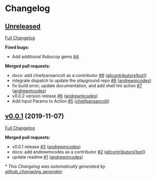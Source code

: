# Changelog

## [Unreleased](https://github.com/andrewmcodes/haml-lint-action/tree/HEAD)

[Full Changelog](https://github.com/andrewmcodes/haml-lint-action/compare/v0.0.1...HEAD)

**Fixed bugs:**

- Add additional Rubocop gems [\#4](https://github.com/andrewmcodes/haml-lint-action/issues/4)

**Merged pull requests:**

- docs: add chiefpansancolt as a contributor [\#9](https://github.com/andrewmcodes/haml-lint-action/pull/9) ([allcontributors[bot]](https://github.com/apps/allcontributors))
- integrate dispatch to update the playground repo [\#8](https://github.com/andrewmcodes/haml-lint-action/pull/8) ([andrewmcodes](https://github.com/andrewmcodes))
- fix build error, update documentation, and add shell lint action [\#7](https://github.com/andrewmcodes/haml-lint-action/pull/7) ([andrewmcodes](https://github.com/andrewmcodes))
- v0.0.2 version release [\#6](https://github.com/andrewmcodes/haml-lint-action/pull/6) ([andrewmcodes](https://github.com/andrewmcodes))
- Add Input Params to Action [\#5](https://github.com/andrewmcodes/haml-lint-action/pull/5) ([chiefpansancolt](https://github.com/chiefpansancolt))

## [v0.0.1](https://github.com/andrewmcodes/haml-lint-action/tree/v0.0.1) (2019-11-07)

[Full Changelog](https://github.com/andrewmcodes/haml-lint-action/compare/156bd19da60971d5577433badde48f0daa2cdbdf...v0.0.1)

**Merged pull requests:**

- v0.0.1 release [\#3](https://github.com/andrewmcodes/haml-lint-action/pull/3) ([andrewmcodes](https://github.com/andrewmcodes))
- docs: add andrewmcodes as a contributor [\#2](https://github.com/andrewmcodes/haml-lint-action/pull/2) ([allcontributors[bot]](https://github.com/apps/allcontributors))
- update readme [\#1](https://github.com/andrewmcodes/haml-lint-action/pull/1) ([andrewmcodes](https://github.com/andrewmcodes))



\* *This Changelog was automatically generated by [github_changelog_generator](https://github.com/github-changelog-generator/github-changelog-generator)*
